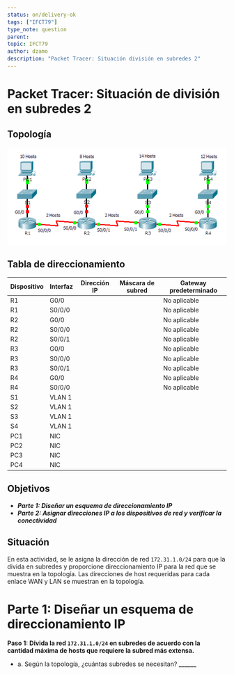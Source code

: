 ```yaml
---
status: on/delivery-ok
tags: ["IFCT79"]
type_note: question
parent:
topic: IFCT79
author: dzamo
description: "Packet Tracer: Situación división en subredes 2"
---
```


# Packet Tracer: Situación de división en subredes 2

## Topología

![Caso de estudio 2 - topología](../Attachments/subnetting.ejercicio.png)

## Tabla de direccionamiento

| Dispositivo | Interfaz | Dirección IP | Máscara de subred | Gateway predeterminado |
|-------------|----------|--------------|-------------------|------------------------|
| R1          | G0/0     |              |        | No aplicable           |
| R1          | S0/0/0   |            |        | No aplicable           |
| R2          | G0/0     |              |        | No aplicable           |
| R2          | S0/0/0   |           |        | No aplicable           |
| R2          | S0/0/1   |             |        | No aplicable           |
| R3          | G0/0     |            |       | No aplicable           |
| R3          | S0/0/0   |             |        | No aplicable           |
| R3          | S0/0/1   |             |        | No aplicable           |
| R4          | G0/0     |              |        | No aplicable           |
| R4          | S0/0/0   |             |        | No aplicable           |
| S1          | VLAN 1   |               |       |                      |
| S2          | VLAN 1   |             |        |                |
| S3          | VLAN 1   |              |        |                   |
| S4          | VLAN 1   |            |        |                     |
| PC1         | NIC      |              |        |                    |
| PC2         | NIC      |            |        |                     |
| PC3         | NIC      |            |        |                   |
| PC4         | NIC      |             |       |                     |

## Objetivos

- ***Parte 1: Diseñar un esquema de direccionamiento IP***
- ***Parte 2: Asignar direcciones IP a los dispositivos de red y verificar la conectividad***
  
## Situación

En esta actividad, se le asigna la dirección de red `172.31.1.0/24` para que la divida en subredes y proporcione direccionamiento IP para la red que se muestra en la topología. Las direcciones de host requeridas para cada enlace WAN y LAN se muestran en la topología.

# Parte 1: Diseñar un esquema de direccionamiento IP

**Paso 1: Divida la red `172.31.1.0/24` en subredes de acuerdo con la cantidad máxima de hosts que requiere la subred más extensa.**

- a. Según la topología, ¿cuántas subredes se necesitan? **______**

